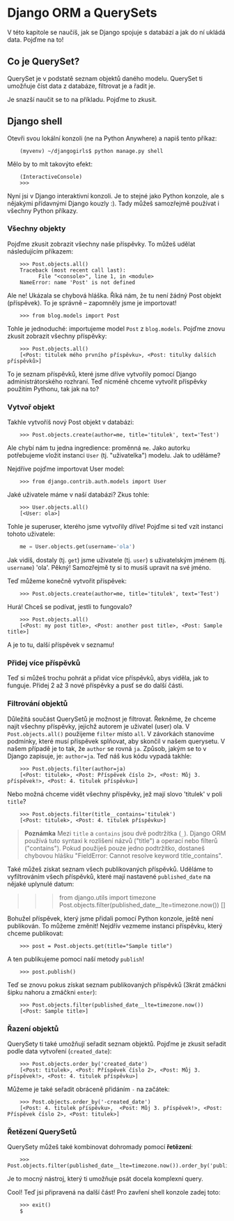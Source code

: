 # Django ORM a QuerySets

V této kapitole se naučíš, jak se Django spojuje s databází a jak do ní ukládá data. Pojďme na to!

## Co je QuerySet?

QuerySet je v podstatě seznam objektů daného modelu. QuerySet ti umožňuje číst data z databáze, filtrovat je a řadit je.

Je snazší naučit se to na příkladu. Pojďme to zkusit.

## Django shell

Otevři svou lokální konzoli (ne na Python Anywhere) a napiš tento příkaz:

```
    (myvenv) ~/djangogirls$ python manage.py shell
```  

Mělo by to mít takovýto efekt:

```
    (InteractiveConsole)
    >>>
```  

Nyní jsi v Django interaktivní konzoli. Je to stejné jako Python konzole, ale s nějakými přídavnými Django kouzly :). Tady můžeš samozřejmě používat i všechny Python příkazy.

### Všechny objekty

Pojďme zkusit zobrazit všechny naše příspěvky. To můžeš udělat následujícím příkazem:

```
    >>> Post.objects.all()
    Traceback (most recent call last):
          File "<console>", line 1, in <module>
    NameError: name 'Post' is not defined
```  

Ale ne! Ukázala se chybová hláška. Říká nám, že tu není žádný Post objekt (příspěvek). To je správně – zapomněly jsme je importovat!

```
    >>> from blog.models import Post
```  

Tohle je jednoduché: importujeme model `Post` z `blog.models`. Pojďme znovu zkusit zobrazit všechny příspěvky:

```
    >>> Post.objects.all()
    [<Post: titulek mého prvního příspěvku>, <Post: titulky dalších příspěvků>]
```  

To je seznam příspěvků, které jsme dříve vytvořily pomocí Django administrátorského rozhraní. Teď nicméně chceme vytvořit příspěvky použitím Pythonu, tak jak na to?

### Vytvoř objekt

Takhle vytvoříš nový Post objekt v databázi:

```
    >>> Post.objects.create(author=me, title='titulek', text='Test')
```  

Ale chybí nám tu jedna ingredience: proměnná `me`. Jako autorku potřebujeme vložit instanci `User` (tj. "uživatelka") modelu. Jak to uděláme?

Nejdříve pojďme importovat User model:

```
    >>> from django.contrib.auth.models import User
```  

Jaké uživatele máme v naší databázi? Zkus tohle:

```
    >>> User.objects.all()
    [<User: ola>]
```  

Tohle je superuser, kterého jsme vytvořily dříve! Pojďme si teď vzít instanci tohoto uživatele:

```python
    me = User.objects.get(username='ola')
```

Jak vidíš, dostaly (tj. `get`) jsme uživatele (tj. `user`) s uživatelským jménem (tj. `username`) 'ola'. Pěkný! Samozřejmě ty si to musíš upravit na své jméno.

Teď můžeme konečně vytvořit příspěvek:

```
    >>> Post.objects.create(author=me, title='titulek', text='Test')
```  

Hurá! Chceš se podívat, jestli to fungovalo?

```
    >>> Post.objects.all()
    [<Post: my post title>, <Post: another post title>, <Post: Sample title>]
```  

A je to tu, další příspěvek v seznamu!

### Přidej více příspěvků

Teď si můžeš trochu pohrát a přidat více příspěvků, abys viděla, jak to funguje. Přidej 2 až 3 nové příspěvky a pusť se do další části.

### Filtrování objektů

Důležitá součást QuerySetů je možnost je filtrovat. Řekněme, že chceme najít všechny příspěvky, jejichž autorem je uživatel (user) ola. V `Post.objects.all()` použijeme `filter` místo `all`. V závorkách stanovíme podmínky, které musí příspěvek splňovat, aby skončil v našem querysetu. V našem případě je to tak, že `author` se rovná `ja`. Způsob, jakým se to v Django zapisuje, je: `author=ja`. Teď náš kus kódu vypadá takhle:

```
    >>> Post.objects.filter(author=ja)
    [<Post: titulek>, <Post: Příspěvek číslo 2>, <Post: Můj 3. příspěvek!>, <Post: 4. titulek příspěvku>]
```  

Nebo možná chceme vidět všechny příspěvky, jež mají slovo 'titulek' v poli `title`?

```
    >>> Post.objects.filter(title__contains='titulek')
    [<Post: titulek>, <Post: 4. titulek příspěvku>]
```  

> **Poznámka** Mezi `title` a `contains` jsou dvě podtržítka (`_`). Django ORM používá tuto syntaxi k rozlišení názvů ("title") a operací nebo filterů ("contains"). Pokud použiješ pouze jedno podtržítko, dostaneš chybovou hlášku "FieldError: Cannot resolve keyword title_contains".

Také můžeš získat seznam všech publikovaných příspěvků. Uděláme to vyfiltrováním všech příspěvků, které mají nastavené `published_date` na nějaké uplynulé datum:

> > > from django.utils import timezone Post.objects.filter(published_date__lte=timezone.now()) []

Bohužel příspěvek, který jsme přidali pomocí Python konzole, ještě není publikován. To můžeme změnit! Nejdřív vezmeme instanci příspěvku, který chceme publikovat:

```
    >>> post = Post.objects.get(title="Sample title")
```  

A ten publikujeme pomocí naší metody `publish`!

```
    >>> post.publish()
```  

Teď se znovu pokus získat seznam publikovaných příspěvků (3krát zmáčkni šipku nahoru a zmáčkni `enter`):

```
    >>> Post.objects.filter(published_date__lte=timezone.now())
    [<Post: Sample title>]
```  

### Řazení objektů

QuerySety ti také umožňují seřadit seznam objektů. Pojďme je zkusit seřadit podle data vytvoření (`created_date`):

```
    >>> Post.objects.order_by('created_date')
    [<Post: titulek>, <Post: Příspěvek číslo 2>, <Post: Můj 3. příspěvek!>, <Post: 4. titulek příspěvku>]
```  

Můžeme je také seřadit obráceně přidáním `-` na začátek:

```
    >>> Post.objects.order_by('-created_date')
    [<Post: 4. titulek příspěvku>,  <Post: Můj 3. příspěvek!>, <Post: Příspěvek číslo 2>, <Post: titulek>]
```  

### Řetězení QuerySetů

QuerySety můžeš také kombinovat dohromady pomocí **řetězení**:

```
    >>> Post.objects.filter(published_date__lte=timezone.now()).order_by('published_date')
```  

Je to mocný nástroj, který ti umožňuje psát docela komplexní query.

Cool! Teď jsi připravená na další část! Pro zavření shell konzole zadej toto:

```
    >>> exit()
    $
```
